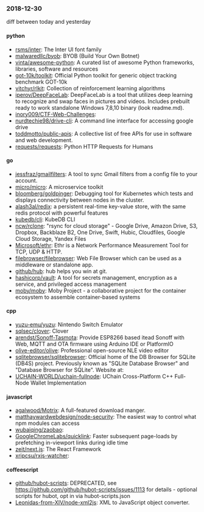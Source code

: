 ### 2018-12-30
diff between today and yesterday

#### python
* [rsms/inter](https://github.com/rsms/inter): The Inter UI font family
* [malwaredllc/byob](https://github.com/malwaredllc/byob): BYOB (Build Your Own Botnet)
* [vinta/awesome-python](https://github.com/vinta/awesome-python): A curated list of awesome Python frameworks, libraries, software and resources
* [got-10k/toolkit](https://github.com/got-10k/toolkit): Official Python toolkit for generic object tracking benchmark GOT-10k
* [vitchyr/rlkit](https://github.com/vitchyr/rlkit): Collection of reinforcement learning algorithms
* [iperov/DeepFaceLab](https://github.com/iperov/DeepFaceLab): DeepFaceLab is a tool that utilizes deep learning to recognize and swap faces in pictures and videos. Includes prebuilt ready to work standalone Windows 7,8,10 binary (look readme.md).
* [inory009/CTF-Web-Challenges](https://github.com/inory009/CTF-Web-Challenges): 
* [nurdtechie98/drive-cli](https://github.com/nurdtechie98/drive-cli): A command line interface for accessing google drive
* [toddmotto/public-apis](https://github.com/toddmotto/public-apis): A collective list of free APIs for use in software and web development.
* [requests/requests](https://github.com/requests/requests): Python HTTP Requests for Humans 

#### go
* [jessfraz/gmailfilters](https://github.com/jessfraz/gmailfilters): A tool to sync Gmail filters from a config file to your account.
* [micro/micro](https://github.com/micro/micro): A microservice toolkit
* [bloomberg/goldpinger](https://github.com/bloomberg/goldpinger): Debugging tool for Kubernetes which tests and displays connectivity between nodes in the cluster.
* [alash3al/redix](https://github.com/alash3al/redix): a persistent real-time key-value store, with the same redis protocol with powerful features
* [kubedb/cli](https://github.com/kubedb/cli): KubeDB CLI
* [ncw/rclone](https://github.com/ncw/rclone): "rsync for cloud storage" - Google Drive, Amazon Drive, S3, Dropbox, Backblaze B2, One Drive, Swift, Hubic, Cloudfiles, Google Cloud Storage, Yandex Files
* [Microsoft/ethr](https://github.com/Microsoft/ethr): Ethr is a Network Performance Measurement Tool for TCP, UDP & HTTP.
* [filebrowser/filebrowser](https://github.com/filebrowser/filebrowser):  Web File Browser which can be used as a middleware or standalone app.
* [github/hub](https://github.com/github/hub): hub helps you win at git.
* [hashicorp/vault](https://github.com/hashicorp/vault): A tool for secrets management, encryption as a service, and privileged access management
* [moby/moby](https://github.com/moby/moby): Moby Project - a collaborative project for the container ecosystem to assemble container-based systems

#### cpp
* [yuzu-emu/yuzu](https://github.com/yuzu-emu/yuzu): Nintendo Switch Emulator
* [sqlsec/clover](https://github.com/sqlsec/clover): Clover
* [arendst/Sonoff-Tasmota](https://github.com/arendst/Sonoff-Tasmota): Provide ESP8266 based itead Sonoff with Web, MQTT and OTA firmware using Arduino IDE or PlatformIO
* [olive-editor/olive](https://github.com/olive-editor/olive): Professional open-source NLE video editor
* [sqlitebrowser/sqlitebrowser](https://github.com/sqlitebrowser/sqlitebrowser): Official home of the DB Browser for SQLite (DB4S) project. Previously known as "SQLite Database Browser" and "Database Browser for SQLite". Website at:
* [UCHAIN-WORLD/uchain-fullnode](https://github.com/UCHAIN-WORLD/uchain-fullnode): UChain Cross-Platform C++ Full-Node Wallet Implementation

#### javascript
* [agalwood/Motrix](https://github.com/agalwood/Motrix): A full-featured download manger.
* [matthaywardwebdesign/node-security](https://github.com/matthaywardwebdesign/node-security):  The easiest way to control what npm modules can access
* [wubaiqing/zaobao](https://github.com/wubaiqing/zaobao): 
* [GoogleChromeLabs/quicklink](https://github.com/GoogleChromeLabs/quicklink): Faster subsequent page-loads by prefetching in-viewport links during idle time
* [zeit/next.js](https://github.com/zeit/next.js): The React Framework
* [xripcsu/rxjs-watcher](https://github.com/xripcsu/rxjs-watcher): 

#### coffeescript
* [github/hubot-scripts](https://github.com/github/hubot-scripts): DEPRECATED, see https://github.com/github/hubot-scripts/issues/1113 for details - optional scripts for hubot, opt in via hubot-scripts.json
* [Leonidas-from-XIV/node-xml2js](https://github.com/Leonidas-from-XIV/node-xml2js): XML to JavaScript object converter.

